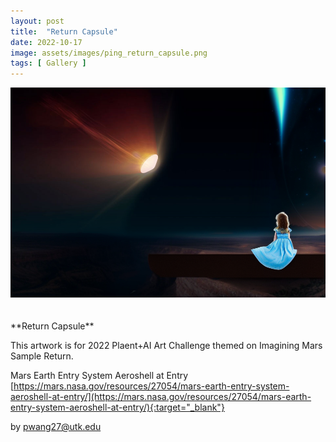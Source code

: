 ```yaml
---
layout: post
title:  "Return Capsule"
date: 2022-10-17
image: assets/images/ping_return_capsule.png
tags: [ Gallery ]
---
```


<div><img src="/assets/images/ping_return_capsule.png" class="img-fluid" alt="style" /></div>
<br/>
<br/>
**Return Capsule**

This artwork is for 2022 Plaent+AI Art Challenge themed on Imagining Mars Sample Return.   

 
Mars Earth Entry System Aeroshell at Entry   
[https://mars.nasa.gov/resources/27054/mars-earth-entry-system-aeroshell-at-entry/](https://mars.nasa.gov/resources/27054/mars-earth-entry-system-aeroshell-at-entry/){:target="_blank"}  

by pwang27@utk.edu




